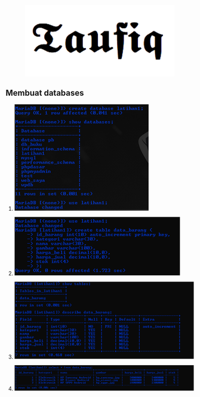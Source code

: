<p align="center"><a href="https://github.com/taufiqalif" target="_blank">
<img src="img/taufiq.png" width="400"></a></p>

## Membuat databases

1. ![db-01.png](img/db-01.png)

2. ![db-02.png](img/db-02.png)

3. ![db-03.png](img/db-03.png)

4. ![db-04.png](img/db-04.png)
